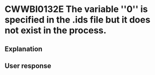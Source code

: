 # CWWBI0132E The variable ''0'' is specified in the <processName>.ids file but it does not exist in the process.

## Explanation

## User response